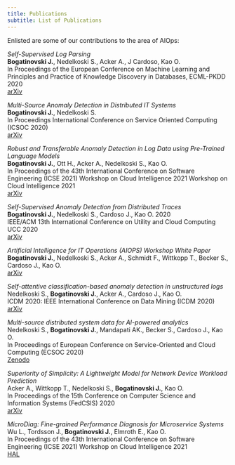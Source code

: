 ```yaml
---
title: Publications
subtitle: List of Publications
---
```


Enlisted are some of our contributions to the area of AIOps:

*Self-Supervised Log Parsing*  
**Bogatinovski J.**, Nedelkoski S., Acker A., J Cardoso, Kao O.  
In Proceedings of the European Conference on Machine Learning and Principles and Practice of Knowledge Discovery in Databases, ECML-PKDD 2020  
[arXiv](https://arxiv.org/abs/2003.07905)

*Multi-Source Anomaly Detection in Distributed IT Systems*  
**Bogatinovski J.**, Nedelkoski S.  
In Proceedings International Conference on Service Oriented Computing (ICSOC 2020)  
[arXiv](https://arxiv.org/abs/2101.04977)

*Robust and Transferable Anomaly Detection in Log Data using Pre-Trained Language Models*  
**Bogatinovski J.**, Ott H., Acker A., Nedelkoski S., Kao O.  
In Proceedings of the 43th International Conference on Software Engineering (ICSE 2021) Workshop on Cloud Intelligence	2021 Workshop on Cloud Intelligence 2021  
[arXiv](https://arxiv.org/abs/2102.11570)

*Self-Supervised Anomaly Detection from Distributed Traces*  
**Bogatinovski J.**, Nedelkoski S., Cardoso J., Kao O. 2020  
IEEE/ACM 13th International Conference on Utility and Cloud Computing UCC 2020  
[arXiv](https://www.computer.org/csdl/proceedings-article/ucc/2020/239400a342/1pZ0YLZTfLG)

*Artificial Intelligence for IT Operations (AIOPS) Workshop White Paper*  
**Bogatinovski J.**, Nedelkoski S., Acker A., Schmidt F., Wittkopp T., Becker S., Cardoso J., Kao O.  
[arXiv](https://arxiv.org/abs/2101.06054)

*Self-attentive classification-based anomaly detection in unstructured logs*  
Nedelkoski S., **Bogatinovski J.**, Acker A., Cardoso J., Kao O.  
ICDM 2020: IEEE International Conference on Data Mining (ICDM 2020)  
[arXiv](https://arxiv.org/abs/2008.09340)

*Multi-source distributed system data for AI-powered analytics*  
Nedelkoski S., **Bogatinovski J.**, Mandapati AK., Becker S., Cardoso J., Kao O.  
In Proceedings of European Conference on Service-Oriented and Cloud Computing (ECSOC 2020)  
[Zenodo](https://zenodo.org/record/3484801)

*Superiority of Simplicity: A Lightweight Model for Network Device Workload Prediction*  
Acker A., Wittkopp T., Nedelkoski S., **Bogatinovski J.**, Kao O.  
In Proceedings of the 15th Conference on Computer Science and Information Systems (FedCSIS) 2020  
[arXiv](https://arxiv.org/abs/2007.03568)

*MicroDiag: Fine-grained Performance Diagnosis for Microservice Systems*  
Wu L., Tordsson J., **Bogatinovski J.**, Elmroth E., Kao O.  
In Proceedings of the 43th International Conference on Software Engineering (ICSE 2021) Workshop on Cloud Intelligence	2021  
[HAL](https://hal.inria.fr/hal-03155797/)
